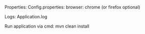Properties: 
Config.properties: browser: chrome (or firefox optional) 

Logs:
Application.log

Run application via cmd: 
mvn clean install
